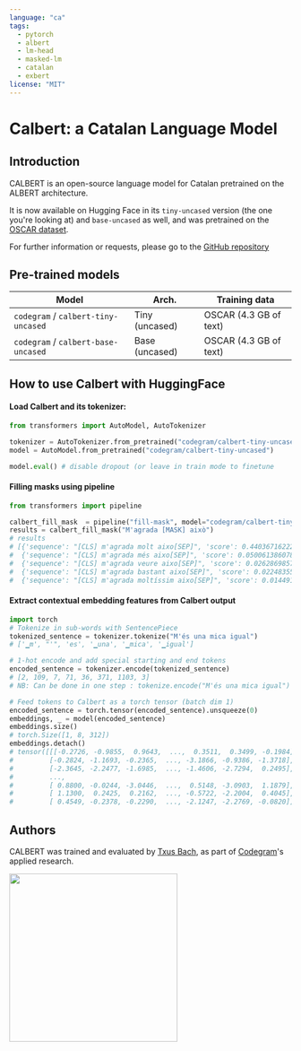```yaml
---
language: "ca"
tags:
  - pytorch
  - albert
  - lm-head
  - masked-lm
  - catalan
  - exbert
license: "MIT"
---
```


# Calbert: a Catalan Language Model

## Introduction

CALBERT is an open-source language model for Catalan pretrained on the ALBERT architecture.

It is now available on Hugging Face in its `tiny-uncased` version (the one you're looking at) and `base-uncased` as well, and was pretrained on the [OSCAR dataset](https://traces1.inria.fr/oscar/).

For further information or requests, please go to the [GitHub repository](https://github.com/codegram/calbert)

## Pre-trained models

| Model                               | Arch.          | Training data          |
| ----------------------------------- | -------------- | ---------------------- |
| `codegram` / `calbert-tiny-uncased` | Tiny (uncased) | OSCAR (4.3 GB of text) |
| `codegram` / `calbert-base-uncased` | Base (uncased) | OSCAR (4.3 GB of text) |

## How to use Calbert with HuggingFace

#### Load Calbert and its tokenizer:

```python
from transformers import AutoModel, AutoTokenizer

tokenizer = AutoTokenizer.from_pretrained("codegram/calbert-tiny-uncased")
model = AutoModel.from_pretrained("codegram/calbert-tiny-uncased")

model.eval() # disable dropout (or leave in train mode to finetune
```

#### Filling masks using pipeline

```python
from transformers import pipeline

calbert_fill_mask  = pipeline("fill-mask", model="codegram/calbert-tiny-uncased", tokenizer="codegram/calbert-tiny-uncased")
results = calbert_fill_mask("M'agrada [MASK] això")
# results
# [{'sequence': "[CLS] m'agrada molt aixo[SEP]", 'score': 0.4403671622276306, 'token': 61},
#  {'sequence': "[CLS] m'agrada més aixo[SEP]", 'score': 0.050061386078596115, 'token': 43},
#  {'sequence': "[CLS] m'agrada veure aixo[SEP]", 'score': 0.026286985725164413, 'token': 157},
#  {'sequence': "[CLS] m'agrada bastant aixo[SEP]", 'score': 0.022483550012111664, 'token': 2143},
#  {'sequence': "[CLS] m'agrada moltíssim aixo[SEP]", 'score': 0.014491282403469086, 'token': 4867}]

```

#### Extract contextual embedding features from Calbert output

```python
import torch
# Tokenize in sub-words with SentencePiece
tokenized_sentence = tokenizer.tokenize("M'és una mica igual")
# ['▁m', "'", 'es', '▁una', '▁mica', '▁igual']

# 1-hot encode and add special starting and end tokens
encoded_sentence = tokenizer.encode(tokenized_sentence)
# [2, 109, 7, 71, 36, 371, 1103, 3]
# NB: Can be done in one step : tokenize.encode("M'és una mica igual")

# Feed tokens to Calbert as a torch tensor (batch dim 1)
encoded_sentence = torch.tensor(encoded_sentence).unsqueeze(0)
embeddings, _ = model(encoded_sentence)
embeddings.size()
# torch.Size([1, 8, 312])
embeddings.detach()
# tensor([[[-0.2726, -0.9855,  0.9643,  ...,  0.3511,  0.3499, -0.1984],
#         [-0.2824, -1.1693, -0.2365,  ..., -3.1866, -0.9386, -1.3718],
#         [-2.3645, -2.2477, -1.6985,  ..., -1.4606, -2.7294,  0.2495],
#         ...,
#         [ 0.8800, -0.0244, -3.0446,  ...,  0.5148, -3.0903,  1.1879],
#         [ 1.1300,  0.2425,  0.2162,  ..., -0.5722, -2.2004,  0.4045],
#         [ 0.4549, -0.2378, -0.2290,  ..., -2.1247, -2.2769, -0.0820]]])
```

## Authors

CALBERT was trained and evaluated by [Txus Bach](https://twitter.com/txustice), as part of [Codegram](https://www.codegram.com)'s applied research.

<a href="https://huggingface.co/exbert/?model=codegram/calbert-tiny-uncased&modelKind=bidirectional&sentence=M%27agradaria%20força%20saber-ne%20més">
	<img width="300px" src="https://hf-dinosaur.huggingface.co/exbert/button.png">
</a>
